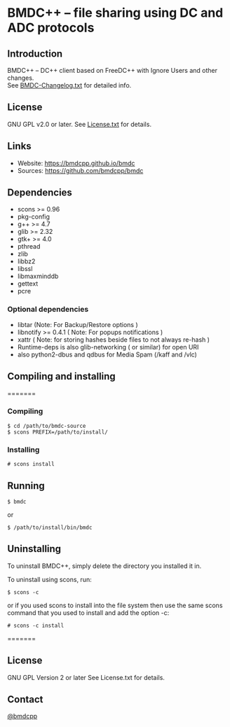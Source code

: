 # BMDC++ &ndash; file sharing using DC and ADC protocols

## Introduction

BMDC++ &ndash; DC++ client based on FreeDC++ with Ignore Users and other changes.<br/>
See [BMDC-Changelog.txt](https://github.com/bmdcpp/bmdc/blob/master/BMDC-Changelog.txt) for detailed info.

## License

GNU GPL v2.0 or later. See [License.txt](https://github.com/bmdcpp/bmdc/blob/master/License.txt) for details.

## Links

- Website: https://bmdcpp.github.io/bmdc
- Sources: https://github.com/bmdcpp/bmdc

## Dependencies

- scons >= 0.96
- pkg-config
- g++ >= 4.7
- glib >= 2.32
- gtk+ >= 4.0
- pthread
- zlib
- libbz2
- libssl
- libmaxminddb
- gettext
- pcre

### Optional dependencies

- libtar (Note: For Backup/Restore options )
- libnotify >= 0.4.1 ( Note: For popups notifications )
- xattr ( Note: for storing hashes beside files to not always re-hash )
- Runtime-deps is also glib-networking ( or similar) for open URI
- also python2-dbus and qdbus for Media Spam (/kaff and /vlc)


## Compiling and installing
=======

### Compiling

```
$ cd /path/to/bmdc-source
$ scons PREFIX=/path/to/install/
```

### Installing

```
# scons install
```

## Running
```
$ bmdc
```

or

```
$ /path/to/install/bin/bmdc
```

## Uninstalling

To uninstall BMDC++, simply delete the directory you installed it in.

To uninstall using scons, run:

```
$ scons -c
```

or if you used scons to install into the file system then use the same scons command that you used to install and add the option -c:

```
# scons -c install
```

=======

## License

GNU GPL Version 2 or later
See License.txt for details.

## Contact
[@bmdcpp](https://www.github.com/@bmdcpp)

